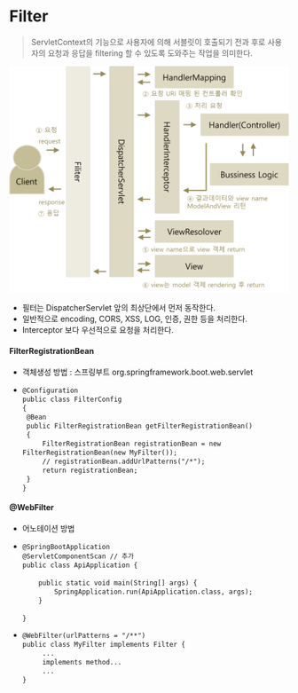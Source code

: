 # Filter
> ServletContext의 기능으로 사용자에 의해 서블릿이 호출되기 전과 후로 사용자의 요청과 응답을 filtering 할 수 있도록
> 도와주는 작업을 의미한다.

![filter](../image/Filter.png)

 - 필터는 DispatcherServlet 앞의 최상단에서 먼저 동작한다.
 - 일반적으로 encoding, CORS, XSS, LOG, 인증, 권한 등을 처리한다.
 - Interceptor 보다 우선적으로 요청을 처리한다.
 
#### FilterRegistrationBean
 - 객체생성 방법 : 스프링부트 org.springframework.boot.web.servlet
 - ```
   @Configuration
   public class FilterConfig
   {
   	@Bean
   	public FilterRegistrationBean getFilterRegistrationBean()
   	{
   		FilterRegistrationBean registrationBean = new FilterRegistrationBean(new MyFilter());
   		// registrationBean.addUrlPatterns("/*"); 
   		return registrationBean;
   	}
   }
   ```
   
#### @WebFilter
 - 어노테이션 방법
 - ```
   @SpringBootApplication
   @ServletComponentScan // 추가 
   public class ApiApplication {
   
       public static void main(String[] args) {
           SpringApplication.run(ApiApplication.class, args);
       }
   
   }
   ```
 - ```
   @WebFilter(urlPatterns = "/**")
   public class MyFilter implements Filter {
        ...  
        implements method...
        ...
   }
   ```
